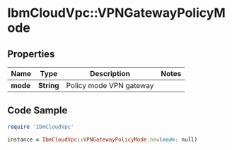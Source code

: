 # IbmCloudVpc::VPNGatewayPolicyMode

## Properties

Name | Type | Description | Notes
------------ | ------------- | ------------- | -------------
**mode** | **String** | Policy mode VPN gateway | 

## Code Sample

```ruby
require 'IbmCloudVpc'

instance = IbmCloudVpc::VPNGatewayPolicyMode.new(mode: null)
```


